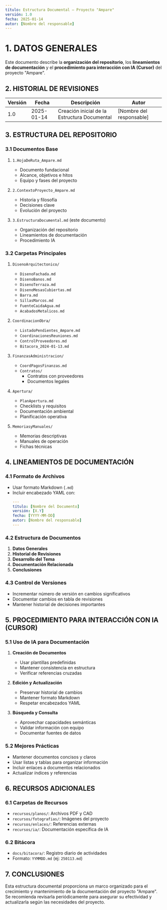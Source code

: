 ```yaml
---
título: Estructura Documental – Proyecto "Ampare"
versión: 1.0
fecha: 2025-01-14
autor: [Nombre del responsable]
---
```


# 1. DATOS GENERALES
Este documento describe la **organización del repositorio**, los **lineamientos de documentación** y el **procedimiento para interacción con IA (Cursor)** del proyecto "Ampare".

## 2. HISTORIAL DE REVISIONES
| Versión | Fecha       | Descripción                                     | Autor                  |
|---------|------------|--------------------------------------------------|------------------------|
| 1.0     | 2025-01-14 | Creación inicial de la Estructura Documental    | [Nombre del responsable] |

## 3. ESTRUCTURA DEL REPOSITORIO

### 3.1 Documentos Base
1. `1.HojaDeRuta_Ampare.md`
   - Documento fundacional
   - Alcance, objetivos e hitos
   - Equipo y fases del proyecto

2. `2.ContextoProyecto_Ampare.md`
   - Historia y filosofía
   - Decisiones clave
   - Evolución del proyecto

3. `3.EstructuraDocumental.md` (este documento)
   - Organización del repositorio
   - Lineamientos de documentación
   - Procedimiento IA

### 3.2 Carpetas Principales
1. `DisenoArquitectonico/`
   - `DisenoFachada.md`
   - `DisenoBanos.md`
   - `DisenoTerraza.md`
   - `DisenoMesasCubiertas.md`
   - `Barra.md`
   - `SillasMarcos.md`
   - `FuenteCaidaAgua.md`
   - `AcabadosMetalicos.md`

2. `CoordinacionObra/`
   - `ListadoPendientes_Ampare.md`
   - `CoordinacionesReuniones.md`
   - `ControlProveedores.md`
   - `Bitacora_2024-01-13.md`

3. `FinanzasAdministracion/`
   - `CoordPagosFinanzas.md`
   - `Contratos/`
     - Contratos con proveedores
     - Documentos legales

4. `Apertura/`
   - `PlanApertura.md`
   - Checklists y requisitos
   - Documentación ambiental
   - Planificación operativa

5. `MemoriasyManuales/`
   - Memorias descriptivas
   - Manuales de operación
   - Fichas técnicas

## 4. LINEAMIENTOS DE DOCUMENTACIÓN

### 4.1 Formato de Archivos
- Usar formato Markdown (`.md`)
- Incluir encabezado YAML con:
  ```yaml
  ---
  título: [Nombre del Documento]
  versión: [X.Y]
  fecha: [YYYY-MM-DD]
  autor: [Nombre del responsable]
  ---
  ```

### 4.2 Estructura de Documentos
1. **Datos Generales**
2. **Historial de Revisiones**
3. **Desarrollo del Tema**
4. **Documentación Relacionada**
5. **Conclusiones**

### 4.3 Control de Versiones
- Incrementar número de versión en cambios significativos
- Documentar cambios en tabla de revisiones
- Mantener historial de decisiones importantes

## 5. PROCEDIMIENTO PARA INTERACCIÓN CON IA (CURSOR)

### 5.1 Uso de IA para Documentación
1. **Creación de Documentos**
   - Usar plantillas predefinidas
   - Mantener consistencia en estructura
   - Verificar referencias cruzadas

2. **Edición y Actualización**
   - Preservar historial de cambios
   - Mantener formato Markdown
   - Respetar encabezados YAML

3. **Búsqueda y Consulta**
   - Aprovechar capacidades semánticas
   - Validar información con equipo
   - Documentar fuentes de datos

### 5.2 Mejores Prácticas
- Mantener documentos concisos y claros
- Usar listas y tablas para organizar información
- Incluir enlaces a documentos relacionados
- Actualizar índices y referencias

## 6. RECURSOS ADICIONALES

### 6.1 Carpetas de Recursos
- `recursos/planos/`: Archivos PDF y CAD
- `recursos/fotografias/`: Imágenes del proyecto
- `recursos/enlaces/`: Referencias externas
- `recursos/ia/`: Documentación específica de IA

### 6.2 Bitácora
- `docs/bitacora/`: Registro diario de actividades
- Formato: `YYMMDD.md` (ej: `250113.md`)

## 7. CONCLUSIONES
Esta estructura documental proporciona un marco organizado para el crecimiento y mantenimiento de la documentación del proyecto "Ampare". Se recomienda revisarla periódicamente para asegurar su efectividad y actualizarla según las necesidades del proyecto. 